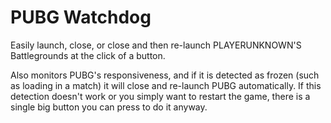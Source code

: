 # PUBG Watchdog

Easily launch, close, or close and then re-launch PLAYERUNKNOWN'S Battlegrounds at the click of a button.

Also monitors PUBG's responsiveness, and if it is detected as frozen (such as loading in a match) it will close and re-launch PUBG automatically. If this detection doesn't work or you simply want to restart the game, there is a single big button you can press to do it anyway.
